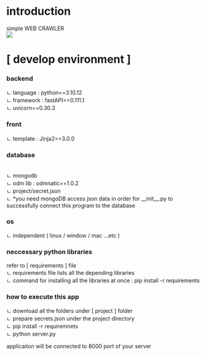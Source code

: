 <h1>introduction</h1>
simple WEB CRAWLER<br>
<img src="https://github.com/Yujunmo/crawler_fast_api/issues/1#issue-2422644294">

<h1>[ develop environment ]</h1>

<h3>backend</h3> 
 ㄴ language : python==3.10.12<br>
 ㄴ framework : fastAPI==0.111.1<br>
 ㄴ uvicorn==0.30.3<br>
	
<h3>front</h3> 
 ㄴ template : Jinja2==3.0.0

<h3>database</h3>
<br>
 ㄴ mongodb<br>
 ㄴ odm lib : odmnatic==1.0.2 <br>
 ㄴ project/secret.json <br>
 ㄴ *you need mongoDB access json data in order for __init__.py to successfully connect this program to the database <br>

<h3>os</h3>
 ㄴ independent ( linux / window / mac ...etc ) 

<h3>neccessary python libraries</h3>
 refer to [ requirements ] file <br>
 ㄴ requirements file lists all the depending libraries<br>
 ㄴ command for installing all the libraries at once :  pip install -r requirements   <br>

<h3>how to execute this app</h3>
  ㄴ download all the folders under [ project ] folder<br>
  ㄴ prepare secrets.json under the project directory <br>
  ㄴ pip install -r requiremnets <br>
  ㄴ python server.py

applicaiton will be connected to 8000 port of your server<br>
